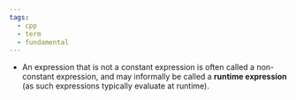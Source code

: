 ```yaml
---
tags:
  - cpp
  - term
  - fundamental
---
```


- An expression that is not a constant expression is often called a non-constant expression, and may informally be called a **runtime expression** (as such expressions typically evaluate at runtime).